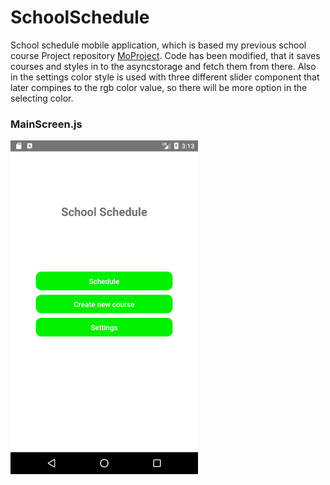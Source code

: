 # SchoolSchedule

School schedule mobile application, which is based my previous school course Project repository [MoProject](https://github.com/JuHaNi654/MoProject).
Code has been modified, that it saves courses and styles in to the asyncstorage and fetch them from there.
Also in the settings color style is used with three different slider component that later compines to the rgb color value,
so there will be more option in the selecting color.

### MainScreen.js
<img src="screenshots/Screenshot_1559661209.png" width="300">

